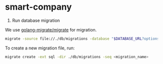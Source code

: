 # smart-company

1. Run database migration

We use [golang-migrate/migrate](https://github.com/golang-migrate/migrate) for migration.

```sh
migrate -source file://./db/migrations -database "$DATABASE_URL?options=endpoint%3D[endpoint_id]" up
```

To create a new migration file, run:

```sh
migrate create -ext sql -dir ./db/migrations -seq <migration_name>
```
